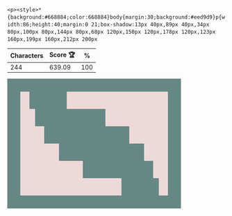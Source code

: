 `<p><style>*{background:#668884;color:668884}body{margin:30;background:#eed9d9}p{width:86;height:40;margin:0 21;box-shadow:13px 40px,89px 40px,34px 80px,100px 80px,144px 80px,68px 120px,150px 120px,178px 120px,123px 160px,199px 160px,212px 200px`

| Characters | Score 🏆 | %   |
| ---------- | -------- | --- |
| 244        | 639.09   | 100 |

![](/2025/Jan2025/12/20250112.png)
